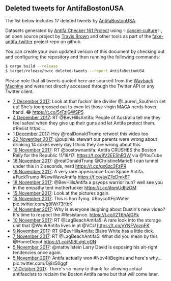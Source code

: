 ## Deleted tweets for AntifaBostonUSA

The list below includes 17 deleted tweets by
[AntifaBostonUSA](https://twitter.com/AntifaBostonUSA).



Datasets generated by [Antifa Checker 161 Project](https://twitter.com/antifacheck161) using ✨[cancel-culture](https://github.com/travisbrown/cancel-culture)✨, an open source project by 
[Travis Brown](https://twitter.com/travisbrown) and other tools as part of the 
[fake-antifa-twitter](https://github.com/antifacheck161/fake-antifa-twitter) project repo on github.

You can create your own updated version of this document by checking out and configuring the
repository and then running the following commands:

```bash
$ cargo build --release
$ target/release/twcc deleted-tweets --report AntifaBostonUSA
```

Please note that all tweets quoted here are sourced from the
[Wayback Machine](https://web.archive.org) and were not directly accessed through the Twitter API or
any Twitter client.

* [ 7 December 2017](https://web.archive.org/web/20171207044825/https://twitter.com/AntifaBostonUSA/status/938631258711756801): Look at that fuckin' line divider @Lauren_Southern set up! She's too grossed out to even let those virgin MAGA nerds hover hand. 😂 https://t.co/5rFzjGWSP5 <!--938631258711756801-->
* [ 4 December 2017](https://web.archive.org/web/20171204214043/https://twitter.com/AntifaBostonUSA/status/937798848742875136): RT @BevHillsAntifa: People of Australia tell me they feel safest when they give up their guns and let Antifa protect them. #Resist   https:… <!--937798848742875136-->
* [ 1 December 2017](https://web.archive.org/web/20171201212852/https://twitter.com/AntifaBostonUSA/status/936708703021133825): Hey @realDonaldTrump retweet this video too <!--936708703021133825-->
* [22 November 2017](https://web.archive.org/web/20171122185416/https://twitter.com/AntifaBostonUSA/status/933408305845641216): @pupinia_stewart our parents were wrong about drinking 14 cokes every day I think they are wrong about this <!--933408305845641216-->
* [19 November 2017](https://web.archive.org/web/20171119065138/https://twitter.com/AntifaBostonUSA/status/932139285637156864): RT @bostownantifa: Antifa CRUSHES the Boston Rally for the Republic 11/18/17: https://t.co/9V2EEShR3W via @YouTube <!--932139285637156864-->
* [18 November 2017](https://web.archive.org/web/20171118065136/https://twitter.com/AntifaBostonUSA/status/931776889395359744): @reaIDonaldTrunp @ChristineMarieB i can tunnel under this in 2 seconds, nerd https://t.co/gx6zc3FzPR <!--931776889395359744-->
* [18 November 2017](https://web.archive.org/web/20171118064918/https://twitter.com/AntifaBostonUSA/status/931776310552039424): A very rare appearance from Space Antifa. #FuckTrump #NewWaveAntifa https://t.co/ayZ7pDmk6T <!--931776310552039424-->
* [18 November 2017](https://web.archive.org/web/20171118053507/https://twitter.com/AntifaBostonUSA/status/931757641700859904): @BevHillsAntifa a psyops warrior huh?   well see you in the empathy tent motherfucker https://t.co/jIpmUdhzDM <!--931757641700859904-->
* [15 November 2017](https://web.archive.org/web/20171115233920/https://twitter.com/AntifaBostonUSA/status/930909931561242624): Look at the pictures again. <!--930913476142424065-->
* [15 November 2017](https://web.archive.org/web/20171115233920/https://twitter.com/AntifaBostonUSA/status/930909931561242624): This is horrifying.  #BoycottFijiWater  pic.twitter.com/g9lWr73HbK <!--930909931561242624-->
* [14 November 2017](https://web.archive.org/web/20171114044111/https://twitter.com/AntifaBostonUSA/status/930294517487624192): Why is everyone laughing about Dustin's new video? It's time to respect the #Resistance. https://t.co/l2T6hAjGPk <!--930294517487624192-->
* [10 November 2017](https://web.archive.org/web/20171110002658/https://twitter.com/AntifaBostonUSA/status/928780990323060736): RT @LagBeachAntifa5: A rare look into the storage unit that  @WonkAntifa lives in at @VCU https://t.co/vYNFVgzpFK <!--928780990323060736-->
* [ 9 November 2017](https://web.archive.org/web/20171109070140/https://twitter.com/AntifaBostonUSA/status/928517931956363264): RT @BevHillsAntifa: Blaire White has a little dick. <!--928517931956363264-->
* [ 7 November 2017](https://web.archive.org/web/20171107212838/https://twitter.com/AntifaBostonUSA/status/928011335522242562): RT @LagBeachAntifa5: What did you mean by this @HomeDepot https://t.co/MlBLdgLgDN <!--928011335522242562-->
* [ 5 November 2017](https://web.archive.org/web/20171105063543/https://twitter.com/AntifaBostonUSA/status/927061849954189312): @mattwilstein Larry David is exposing his alt-right tendencies once again. <!--927061849954189312-->
* [ 5 November 2017](https://web.archive.org/web/20171105092611/https://twitter.com/AntifaBostonUSA/status/927041256429096960): Antifa actually won  #Nov4ItBegins  and here's why... pic.twitter.com/Dj8ll50ggf <!--927041256429096960-->
* [17 October 2017](https://web.archive.org/web/20171017191252/https://twitter.com/AntifaBostonUSA/status/920367023561027585): There's so many to thank for allowing actual antifascists to reclaim the Boston Antifa name but that will come later. <!--920367023561027585-->
